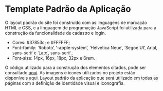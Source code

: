 # Template Padrão da Aplicação

O layout padrão do site foi construído com as linguagens de marcação HTML e CSS, e a linguagem de programação JavaScript foi utilizada para a construção da funcionalidade de cadastro e login.

<ul>
<li>Cores: #37853c; e  #FFFFFF;</li>
<li>Font-family: ‘Roboto’, ‘-apple-system’, ‘Helvetica Neue’, ‘Segoe UI’, Arial, sans-serif e ‘Lato’, sans-serif..</li>
<li>Font-size: 14px, 16px, 18px, 32px e 6rem. </li>
</ul>

O código utilizado para a construção dos elementos citados, pode ser consultado <a href="https://github.com/ICEI-PUC-Minas-PMV-ADS/pmv-ads-2024-e1-proj-web-t15-desafio-evolutivo/tree/main/src/Cadastro%20e%20Login">aqui</a>. As imagens e ícones utilizados no projeto estão disponíveis <a href="https://github.com/ICEI-PUC-Minas-PMV-ADS/pmv-ads-2024-e1-proj-web-t15-desafio-evolutivo/tree/main/src/IMG">aqui</a>.
Layout padrão da aplicação que será utilizado em todas as páginas com a definição de identidade visual e iconografia.

